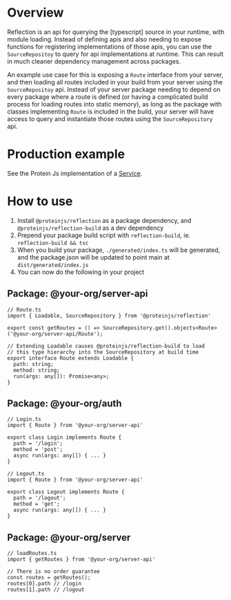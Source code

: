 # Overview

Reflection is an api for querying the [typescript] source in your runtime, with module loading. Instead of defining apis and also needing to expose functions for registering implementations of those apis, you can use the `SourceRepositoy` to query for api implementations at runtime. This can result in much cleaner dependency management across packages.

An example use case for this is exposing a `Route` interface from your server, and then loading all routes included in your build from your server using the `SourceRepositoy` api. Instead of your server package needing to depend on every package where a route is defined (or having a complicated build process for loading routes into static memory), as long as the package with classes implementing `Route` is included in the build, your server will have access to query and instantiate those routes using the `SourceRepository` api.

# Production example

See the Protein Js implementation of a [Service](https://github.com/proteinjs/service/blob/main/packages/service/src/Service.ts).

# How to use

1. Install `@proteinjs/reflection` as a package dependency, and `@proteinjs/reflection-build` as a dev dependency
2. Prepend your package build script with `reflection-build`, ie. `reflection-build && tsc`
3. When you build your package, `./generated/index.ts` will be generated, and the package.json will be updated to point main at `dist/generated/index.js`
4. You can now do the following in your project
  ## Package: @your-org/server-api
  ```
  // Route.ts
  import { Loadable, SourceRepository } from '@proteinjs/reflection'

  export const getRoutes = () => SourceRepository.get().objects<Route>('@your-org/server-api/Route');

  // Extending Loadable causes @proteinjs/reflection-build to load
  // this type hierarchy into the SourceRepository at build time
  export interface Route extends Loadable {
    path: string;
    method: string;
    run(args: any[]): Promise<any>;
  }
  ```
  ## Package: @your-org/auth
  ```
  // Login.ts
  import { Route } from '@your-org/server-api'

  export class Login implements Route {
    path = '/login';
    method = 'post';
    async run(args: any[]) { ... }
  }
  ```
  ```
  // Logout.ts
  import { Route } from '@your-org/server-api'

  export class Logout implements Route {
    path = '/logout';
    method = 'get';
    async run(args: any[]) { ... }
  }
  ```
  ## Package: @your-org/server
  ```
  // loadRoutes.ts
  import { getRoutes } from '@your-org/server-api'

  // There is no order guarantee
  const routes = getRoutes();
  routes[0].path // /login
  routes[1].path // /logout
  ```